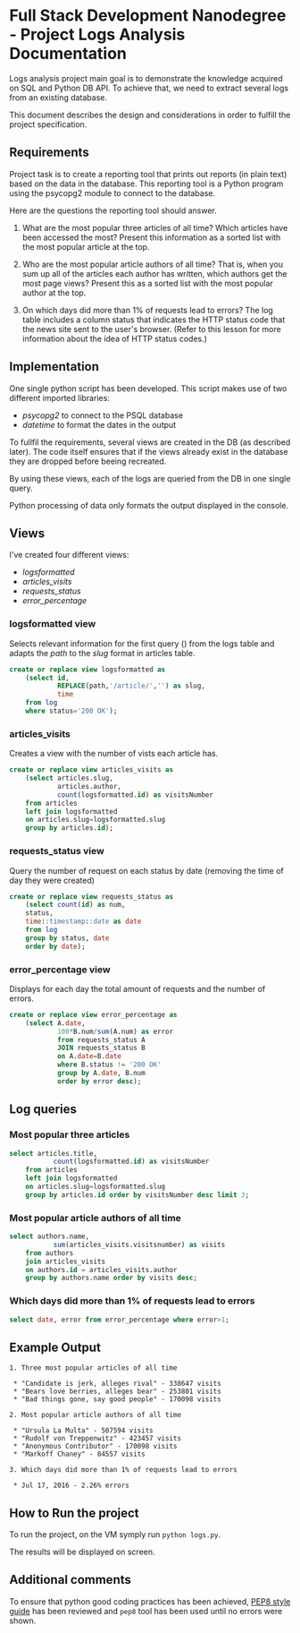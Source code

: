 # Full Stack Development Nanodegree - Project Logs Analysis Documentation

Logs analysis project main goal is to demonstrate the knowledge acquired on SQL and Python DB API. To achieve that, we need to extract several logs from an existing database.

This document describes the design and considerations in order to fulfill the project specification.


## Requirements

Project task is to create a reporting tool that prints out reports (in plain text) based on the data in the database. This reporting tool is a Python program using the psycopg2 module to connect to the database.

Here are the questions the reporting tool should answer.

1. What are the most popular three articles of all time? Which articles have been accessed the most? Present this information as a sorted list with the most popular article at the top.

2. Who are the most popular article authors of all time? That is, when you sum up all of the articles each author has written, which authors get the most page views? Present this as a sorted list with the most popular author at the top.

3. On which days did more than 1% of requests lead to errors? The log table includes a column status that indicates the HTTP status code that the news site sent to the user's browser. (Refer to this lesson for more information about the idea of HTTP status codes.)

## Implementation

One single python script has been developed. This script makes use of two different imported libraries:

* *psycopg2* to connect to the PSQL database
* *datetime* to format the dates in the output

To fullfil the requirements, several views are created in the DB (as described later). The code itself ensures that if the views already exist in the database they are dropped before beeing recreated.

By using these views, each of the logs are queried from the DB in one single query.

Python processing of data only formats the output displayed in the console.

## Views

I've created four different views:

* *logsformatted*
* *articles_visits*
* *requests_status*
* *error_percentage*

### logsformatted view

Selects relevant information for the first query () from the logs table and adapts the *path* to the *slug* format in articles table.

```sql
create or replace view logsformatted as
    (select id,
            REPLACE(path,'/article/','') as slug,
            time
    from log
    where status='200 OK');
```

### articles_visits

Creates a view with the number of vists each article has.

```sql
create or replace view articles_visits as
    (select articles.slug,
            articles.author,
            count(logsformatted.id) as visitsNumber
    from articles
    left join logsformatted
    on articles.slug=logsformatted.slug
    group by articles.id);
```

### requests_status view

Query the number of request on each status by date (removing the time of day they were created)

```sql
create or replace view requests_status as
    (select count(id) as num,
    status,
    time::timestamp::date as date
    from log
    group by status, date
    order by date);
```

### error_percentage view

Displays for each day the total amount of requests and the number of errors.

```sql
create or replace view error_percentage as
    (select A.date,
            100*B.num/sum(A.num) as error
            from requests_status A
            JOIN requests_status B
            on A.date=B.date
            where B.status != '200 OK'
            group by A.date, B.num
            order by error desc);
```

## Log queries

### Most popular three articles

```sql
select articles.title,
           count(logsformatted.id) as visitsNumber
    from articles
    left join logsformatted
    on articles.slug=logsformatted.slug
    group by articles.id order by visitsNumber desc limit 3;
```

### Most popular article authors of all time

```sql
select authors.name,
           sum(articles_visits.visitsnumber) as visits
    from authors
    join articles_visits
    on authors.id = articles_visits.author
    group by authors.name order by visits desc;
```


### Which days did more than 1% of requests lead to errors

```sql
select date, error from error_percentage where error>1;
```



## Example Output

```
1. Three most popular articles of all time 

 * "Candidate is jerk, alleges rival" - 338647 visits
 * "Bears love berries, alleges bear" - 253801 visits
 * "Bad things gone, say good people" - 170098 visits

2. Most popular article authors of all time 

 * "Ursula La Multa" - 507594 visits
 * "Rudolf von Treppenwitz" - 423457 visits
 * "Anonymous Contributor" - 170098 visits
 * "Markoff Chaney" - 84557 visits

3. Which days did more than 1% of requests lead to errors 

 * Jul 17, 2016 - 2.26% errors
```


## How to Run the project

To run the project, on the VM symply run `python logs.py`.

The results will be displayed on screen.

## Additional comments

To ensure that python good coding practices has been achieved, [PEP8 style guide](https://www.python.org/dev/peps/pep-0008/) has been reviewed and `pep8` tool has been used until no errors were shown.